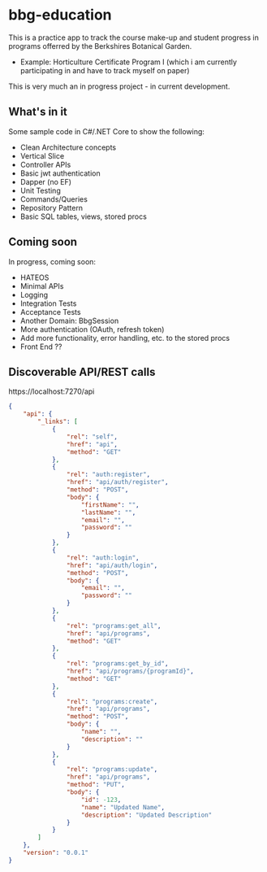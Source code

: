 # bbg-education
This is a practice app to track the course make-up and student progress in programs offerred by the Berkshires Botanical Garden.
- Example:  Horticulture Certificate Program I  (which i am currently participating in and have to track myself on paper)

This is very much an in progress project - in current development.

## What's in it
Some sample code in C#/.NET Core to show the following:
- Clean Architecture concepts
- Vertical Slice
- Controller APIs
- Basic jwt authentication
- Dapper (no EF)
- Unit Testing
- Commands/Queries
- Repository Pattern
- Basic SQL tables, views, stored procs


## Coming soon
In progress, coming soon:
- HATEOS
- Minimal APIs
- Logging
- Integration Tests
- Acceptance Tests
- Another Domain:  BbgSession
- More authentication (OAuth, refresh token)
- Add more functionality, error handling, etc. to the stored procs
- Front End ??

## Discoverable API/REST calls

https://localhost:7270/api

```json
{
    "api": {
        "_links": [
            {
                "rel": "self",
                "href": "api",
                "method": "GET"
            },
            {
                "rel": "auth:register",
                "href": "api/auth/register",
                "method": "POST",
                "body": {
                    "firstName": "",
                    "lastName": "",
                    "email": "",
                    "password": ""
                }
            },
            {
                "rel": "auth:login",
                "href": "api/auth/login",
                "method": "POST",
                "body": {
                    "email": "",
                    "password": ""
                }
            },
            {
                "rel": "programs:get_all",
                "href": "api/programs",
                "method": "GET"
            },
            {
                "rel": "programs:get_by_id",
                "href": "api/programs/{programId}",
                "method": "GET"
            },
            {
                "rel": "programs:create",
                "href": "api/programs",
                "method": "POST",
                "body": {
                    "name": "",
                    "description": ""
                }
            },
            {
                "rel": "programs:update",
                "href": "api/programs",
                "method": "PUT",
                "body": {
                    "id": -123,
                    "name": "Updated Name",
                    "description": "Updated Description"
                }
            }
        ]
    },
    "version": "0.0.1"
}
```
